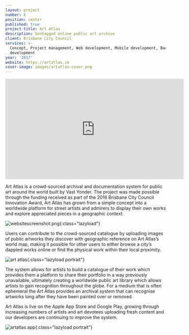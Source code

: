 ```yaml
---
layout: project
number: 6
position: center
published: true
project-title: Art Atlas
description: Geotagged online public art archive
client: Brisbane City Council
services: >-
  Concept, Project management, Web development, Mobile development, Back-end
  development
year: '2017'
website: https://artatlas.io
cover-image: images/artatlas-cover.png
---
```

<div class="video-responsive">
	<iframe width="560" height="315" src="https://www.youtube.com/embed/h7gMif_YGIQ" frameborder="0" allow="autoplay; encrypted-media" allowfullscreen></iframe>
</div>

Art Atlas is a crowd-sourced archival and documentation system for public art around the world built by Vast Yonder. The project was made possible through the funding received as part of the 2016 Brisbane City Council Innovation Award, Art Atlas has grown from a simple concept into a worldwide platform for street artists and admirers to display their own works and explore appreciated pieces in a geographic context. 

![websitescreenshot.png]({{site.baseurl}}/images/websitescreenshot.png){:class="lazyload"}

Users can contribute to the crowd-sourced catalogue by uploading images of public artworks they discover with geographic reference on Art Atlas’s world map, making it possible for other users to either browse a city’s dappled works online or find the physical work within their local proximity. 

![art atlas]({{site.baseurl}}/images/artatlas1.png){:class="lazyload portrait"}

The system allows for artists to build a catalogue of their work which provides them a platform to share their portfolio in a way previously unavailable, ultimately creating a worldwide public art library which allows artists to gain recognition throughout the globe. For a medium that is often ephemeral the Art Atlas provides an archival system that can recognise artworks long after they have been painted over or removed.

Art Atlas is live on the Apple App Store and Google Play, growing through increasing numbers of artists and art devotees uploading fresh content and our developers are continuing to improve the system.

![artatlas app]({{site.baseurl}}/images/artatlasapp.png){:class="lazyload portrait"}
